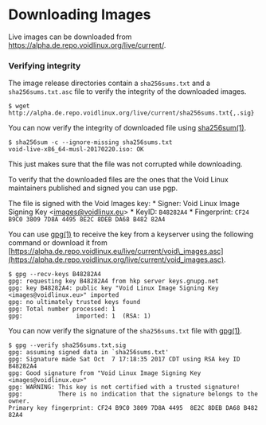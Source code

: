 # Downloading Images

Live images can be downloaded from
<https://alpha.de.repo.voidlinux.org/live/current/>.

### Verifying integrity

The image release directories contain a `sha256sums.txt` and a
`sha256sums.txt.asc` file to verify the integrity of the downloaded
images.

    $ wget http://alpha.de.repo.voidlinux.org/live/current/sha256sums.txt{,.sig}

You can now verify the integrity of downloaded file using
[sha256sum(1)](https://man.voidlinux.org/sha256sum.1).

    $ sha256sum -c --ignore-missing sha256sums.txt
    void-live-x86_64-musl-20170220.iso: OK

This just makes sure that the file was not corrupted while downloading.

To verify that the downloaded files are the ones that the Void Linux
maintainers published and signed you can use pgp.

The file is signed with the Void Images key: \* Signer: Void Linux Image
Signing Key \<<images@voidlinux.eu>\> \* KeyID: `B48282A4` \*
Fingerprint: `CF24 B9C0 3809 7D8A 4495 8E2C 8DEB DA68 B482 82A4`

You can use [gpg(1)](https://man.voidlinux.org/gpg.1) to receive the key
from a keyserver using the following command or download it from
[https://alpha.de.repo.voidlinux.eu/live/current/void\_images.asc](https://alpha.de.repo.voidlinux.org/live/current/void_images.asc).

    $ gpg --recv-keys B48282A4
    gpg: requesting key B48282A4 from hkp server keys.gnupg.net
    gpg: key B48282A4: public key "Void Linux Image Signing Key <images@voidlinux.eu>" imported
    gpg: no ultimately trusted keys found
    gpg: Total number processed: 1
    gpg:               imported: 1  (RSA: 1)

You can now verify the signature of the `sha256sums.txt` file with
[gpg(1)](https://man.voidlinux.eu/gpg.1).

    $ gpg --verify sha256sums.txt.sig 
    gpg: assuming signed data in `sha256sums.txt'
    gpg: Signature made Sat Oct  7 17:18:35 2017 CDT using RSA key ID B48282A4
    gpg: Good signature from "Void Linux Image Signing Key <images@voidlinux.eu>"
    gpg: WARNING: This key is not certified with a trusted signature!
    gpg:          There is no indication that the signature belongs to the owner.
    Primary key fingerprint: CF24 B9C0 3809 7D8A 4495  8E2C 8DEB DA68 B482 82A4
